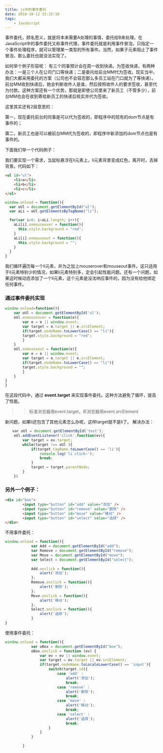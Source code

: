 ```yaml
---
title: js中的事件委托
date: 2018-10-12 15:32:10
tags:
    - JavaScript
---
```


事件委托，顾名思义，就是将本来需要A处理的事情，委托给B来处理。在JavaScript中的事件委托又称事件代理，事件委托就是利用事件冒泡，只指定一个事件处理程序，就可以管理某一类型的所有事件。当然，如果子元素阻止了事件冒泡，那么委托也就没法实现了。

如何举个例子形容呢：
有三个同事预计会在周一收到快递。为签收快递，有两种办法：一是三个人在公司门口等快递；二是委托给前台MM代为签收。现实当中，我们大都采用委托的方案（公司也不会容忍那么多员工站在门口就为了等快递）。前台MM收到快递后，她会判断收件人是谁，然后按照收件人的要求签收，甚至代为付款。这种方案还有一个优势，那就是即使公司里来了新员工（不管多少），前台MM也会在收到寄给新员工的快递后核实并代为签收。

这里其实还有2层意思的：

第一，现在委托前台的同事是可以代为签收的，即程序中的现有的dom节点是有事件的；

第二，新员工也是可以被前台MM代为签收的，即程序中新添加的dom节点也是有事件的。


下面我们举一个代码例子：

我们要实现一个需求，当鼠标悬浮在li元素上，li元素背景变成红色，离开时，去掉背景。代码如下：

```html
<ul id="ul">
    <li>a</li>
    <li>b</li>
    <li>c</li>
</ul>

```
```javascript
window.onload = function(){
  var oUl = document.getElementById("ul");
  var aLi = oUl.getElementsByTagName("li");

  for(var i=0; i<aLi.length; i++){
    aLi[i].onmouseover = function(){
      this.style.background = "red";
    }
    aLi[i].onmouseout = function(){
      this.style.background = "";
    }
  }
}
```
我们循环遍历每一个li元素，并为之加上mouserover和mouseout事件。这只适用于li元素特别少的情况，如果li元素特别多，定会引起性能问题。还有一个问题，如果这时候动态添加了一个li元素，这个元素是没法响应事件的，因为没有给他绑定任何事件。


### 通过事件委托实现

```javascript
window.onload=function(){
    var oUl = document.getElementById('ul');
    oUl.onmouseover = function(e){
        var e = e || window.event;
        var target = e.target || e.srcElement;
        if(target.nodeName.toLowerCase() == "li"){
        target.style.background = "red";
        }
    }
    oUl.onmouseout = function(e){
        var e = e || window.event;
        var target = e.target || e.srcElement;
        if(target.nodeName.toLowerCase() == "li"){
        target.style.background = "";
        }
    }
}
}
```

在这段代码中，通过 **event.target** 来实现事件委托。这种方法避免了循环，提高了性能。

>> 标准浏览器用event.target，IE浏览器用event.srcElement

新问题，如果li还包含了其他元素怎么办呢，这样target就不是li了。
解决办法：
```javascript
　　var oUl = document.getElementById('test');
    oUl.addEventListener('click',function(ev){
        var target = ev.target;
        while(target !== oUl ){
            if(target.tagName.toLowerCase() == 'li'){
                console.log('li click~');
                break;
            }
            target = target.parentNode;
        }
    })

```

### 另外一个例子：
```html
<div id="box">
        <input type="button" id="add" value="添加" />
        <input type="button" id="remove" value="删除" />
        <input type="button" id="move" value="移动" />
        <input type="button" id="select" value="选择" />
</div>
```
不用事件委托：
```javascript
window.onload = function(){
            var Add = document.getElementById("add");
            var Remove = document.getElementById("remove");
            var Move = document.getElementById("move");
            var Select = document.getElementById("select");
            
            Add.onclick = function(){
                alert('添加');
            };
            Remove.onclick = function(){
                alert('删除');
            };
            Move.onclick = function(){
                alert('移动');
            };
            Select.onclick = function(){
                alert('选择');
            }
}
```

使用事件委托：
```javascript
window.onload = function(){
            var oBox = document.getElementById("box");
            oBox.onclick = function (ev) {
                var ev = ev || window.event;
                var target = ev.target || ev.srcElement;
                if(target.nodeName.toLocaleLowerCase() == 'input'){
                    switch(target.id){
                        case 'add' :
                            alert('添加');
                            break;
                        case 'remove' :
                            alert('删除');
                            break;
                        case 'move' :
                            alert('移动');
                            break;
                        case 'select' :
                            alert('选择');
                            break;
                    }
                }
            }
            
        }
```